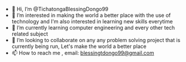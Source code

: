 - 👋 Hi, I’m @TichatongaBlessingDongo99
- 👀 I’m interested in making the world a better place with the use of technology and I'm also interested in learning new skills everytime
- 🌱 I’m currently learning computer engineering and every other tech related subject
- 💞️ I’m looking to collaborate on any any problem solving project that is currently being run, Let's make the world a better place
- 📫 How to reach me , email: blessingtdongo99@gmail.com

<!---
TichatongaBlessingDongo99/TichatongaBlessingDongo99 is a ✨ special ✨ repository because its `README.md` (this file) appears on your GitHub profile.
You can click the Preview link to take a look at your changes.
--->
